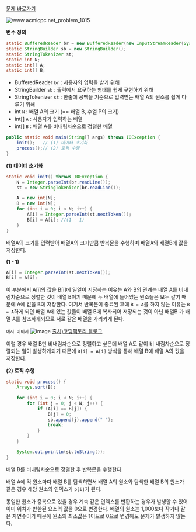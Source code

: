 [문제 바로가기](https://www.acmicpc.net/problem/1015)

![www acmicpc net_problem_1015](https://user-images.githubusercontent.com/78605779/177546534-18b0e7d6-6235-4768-8a42-cbb0fceb61a2.png)

**변수 정의**

```java
static BufferedReader br = new BufferedReader(new InputStreamReader(System.in));
static StringBuilder sb = new StringBuilder();
static StringTokenizer st;
static int N;
static int[] A;
static int[] B;
```

- BufferedReader `br` : 사용자의 입력을 받기 위해
- StringBuilder `sb` : 출력에서 요구하는 형태를 쉽게 구현하기 위해
- StringTokenizer `st` : 한줄에 공백을 기준으로 입력받는 배열 A의 원소를 쉽게 다루기 위해
- int `N` : 배열 A의 크기 (== 배열 B, 수열 P의 크기)
- int[] `A` : 사용자가 입력하는 배열
- int[] `B` : 배열 A를 비내림차순으로 정렬한 배열

```java
public static void main(String[] args) throws IOException {
    init();   // (1) 데이터 초기화
    process();// (2) 로직 수행
}
```

**(1) 데이터 초기화**

```java
static void init() throws IOException {
    N = Integer.parseInt(br.readLine());
    st = new StringTokenizer(br.readLine());

    A = new int[N];
    B = new int[N];
    for (int i = 0; i < N; i++) {
        A[i] = Integer.parseInt(st.nextToken());
        B[i] = A[i]; //(1 - 1)
    }
}
```

배열A의 크기를 입력받아 배열A의 크기만큼 반복문을 수행하며 배열A와 배열B에 값을 저장한다.

**(1 - 1)**

```java
A[i] = Integer.parseInt(st.nextToken());
B[i] = A[i];
```

이 부분에서 A[i]의 값을 B[i]에 일일이 저장하는 이유는 A와 B의 관계는 배열 A를 비내림차순으로 정렬한 것이 배열 B이기 때문에 두 배열에 들어있는 원소들은 모두 같기 때문에 A에 값을 B에 저장한다. 여기서 반복문이 종료된 후에 `B = A`를 하지 않는 이유는 `B = A`하게 되면 배열 A에 있는 값들이 배열 B에 복사되어 저장되는 것이 아닌 배열B 가 배열 A를 참조하게되므로 서로 같은 배열을 가리키게 된다.

`예시 이미지`
![image](https://user-images.githubusercontent.com/78605779/177548781-cc0a284d-c64b-4779-b514-ec79db227273.png)
[출처)코딩팩토리 블로그](https://coding-factory.tistory.com/548)

이럴 경우 배열 B만 비내림차순으로 정렬하고 싶은데 배열 A도 같이 비 내림차순으로 정렬되는 일이 발생하게되기 때문에 `B[i] = A[i]` 방식을 통해 배열 B에 배열 A의 값을 저장한다.

**(2) 로직 수행**

```java
static void process() {
    Arrays.sort(B);

    for (int i = 0; i < N; i++) {
        for (int j = 0; j < N; j++) {
            if (A[i] == B[j]) {
                B[j] = 0;
                sb.append(j).append(" ");
                break;
            }
        }
    }

    System.out.println(sb.toString());
}
```

배열 B를 비내림차순으로 정렬한 후 반복문을 수행한다.

배열 A에 각 원소마다 배열 B를 탐색하면서 배열 A의 원소와 탐색한 배열 B의 원소가 같은 경우 해당 원소의 인덱스가 `p[i]`가 된다.

동일한 원소가 중복으로 있을 경우 계속 같은 인덱스를 반환하는 경우가 발생할 수 있어 이미 위치가 반한된 요소의 값을 0으로 변경한다. 배열의 원소는 1,000보다 작거나 같은 자연수이기 때문에 원소의 최소값은 1이므로 0으로 변경해도 문제가 발생하지 않는다.
